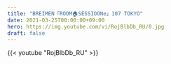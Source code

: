 ```yaml
---
title: "BREIMEN「ROOM🏠SESSIOONe」107 TOKYO"
date: 2021-03-25T00:00:00+09:00
hero: https://img.youtube.com/vi/RojBlbDb_RU/0.jpg
draft: false
---
```


{{< youtube "RojBlbDb_RU" >}}
